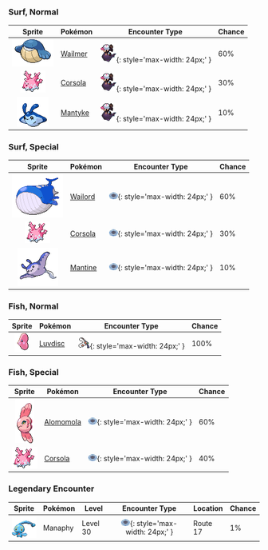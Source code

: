 

### Surf, Normal

| Sprite | Pokémon | Encounter Type | Chance |
| :---: | --- | :---: | --- |
| ![wailmer](../assets/sprites/wailmer/front.gif) | [Wailmer](../pokemon/wailmer.md/) | ![Surf, Normal](../assets/encounter_types/surf_normal.png){: style='max-width: 24px;' } | 60% |
| ![corsola](../assets/sprites/corsola/front.gif) | [Corsola](../pokemon/corsola.md/) | ![Surf, Normal](../assets/encounter_types/surf_normal.png){: style='max-width: 24px;' } | 30% |
| ![mantyke](../assets/sprites/mantyke/front.gif) | [Mantyke](../pokemon/mantyke.md/) | ![Surf, Normal](../assets/encounter_types/surf_normal.png){: style='max-width: 24px;' } | 10%

### Surf, Special

| Sprite | Pokémon | Encounter Type | Chance |
| :---: | --- | :---: | --- |
| ![wailord](../assets/sprites/wailord/front.gif) | [Wailord](../pokemon/wailord.md/) | ![Surf, Special](../assets/encounter_types/surf_special.png){: style='max-width: 24px;' } | 60% |
| ![corsola](../assets/sprites/corsola/front.gif) | [Corsola](../pokemon/corsola.md/) | ![Surf, Special](../assets/encounter_types/surf_special.png){: style='max-width: 24px;' } | 30% |
| ![mantine](../assets/sprites/mantine/front.gif) | [Mantine](../pokemon/mantine.md/) | ![Surf, Special](../assets/encounter_types/surf_special.png){: style='max-width: 24px;' } | 10%

### Fish, Normal

| Sprite | Pokémon | Encounter Type | Chance |
| :---: | --- | :---: | --- |
| ![luvdisc](../assets/sprites/luvdisc/front.gif) | [Luvdisc](../pokemon/luvdisc.md/) | ![Fish, Normal](../assets/encounter_types/fish_normal.png){: style='max-width: 24px;' } | 100%

### Fish, Special

| Sprite | Pokémon | Encounter Type | Chance |
| :---: | --- | :---: | --- |
| ![alomomola](../assets/sprites/alomomola/front.gif) | [Alomomola](../pokemon/alomomola.md/) | ![Fish, Special](../assets/encounter_types/fish_special.png){: style='max-width: 24px;' } | 60% |
| ![corsola](../assets/sprites/corsola/front.gif) | [Corsola](../pokemon/corsola.md/) | ![Fish, Special](../assets/encounter_types/fish_special.png){: style='max-width: 24px;' } | 40% |

### Legendary Encounter

| Sprite | Pokémon | Level | Encounter Type | Location | Chance |
| :---: | --- | --- | :---: | --- | --- |
| ![manaphy](../assets/sprites/manaphy/front.gif) | Manaphy | Level 30 | ![surf_special](../assets/encounter_types/surf_special.png){: style='max-width: 24px;' } | Route 17 | 1% |
